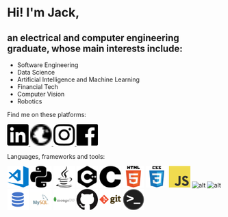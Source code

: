 # Hi!  I'm Jack,

## an electrical and computer engineering graduate, whose main interests include:

* Software Engineering
* Data Science
* Artificial Intelligence and Machine Learning
* Financial Tech
* Computer Vision 
* Robotics

Find me on these platforms:

<a href="https://www.linkedin.com/in/jack-teversham-b00634137/">
<img src="icon/linkedIN.svg" alt="alt" width="50" height="50">
</a>

<a href="https://jackteversham523589966.wordpress.com">
<img src="icon/website.svg" alt="alt" width="50" height="50">
</a>

<a href="https://www.instagram.com/jackteversham/">
<img src="icon/insta.svg" alt="alt" width="50" height="50">
</a>

<a href="https://www.instagram.com/jackteversham/">
<img src="icon/facebook.svg" alt="alt" width="50" height="50">
</a>




Languages, frameworks and tools:

<img src="icon/vscode.png" alt="alt" width="50" height="50">
<img src="icon/python.svg" alt="alt" width="50" height="50">
<img src="icon/java.svg" alt="alt" width="50" height="50">
<img src="icon/cplusplus.svg" alt="alt" width="50" height="50">
<img src="icon/c.svg" alt="alt" width="50" height="50">
<img src="icon/html.png" alt="alt" width="50" height="50">
<img src="icon/css.png" alt="alt" width="50" height="50">
<img src="icon/javascript.png" alt="alt" width="50" height="50">
<img src="icon/node.png" alt="alt" width="50" height="50">
<img src="icon/vue.png" alt="alt" width="50" height="50">
<img src="icon/sql.png" alt="alt" width="50" height="50">
<img src="icon/mysql.png" alt="alt" width="50" height="50">
<img src="icon/mongodb.png" alt="alt" width="50" height="50">
<img src="icon/github.png" alt="alt" width="50" height="50">
<img src="icon/git.png" alt="alt" width="50" height="50">
<img src="icon/terminal.png" alt="alt" width="50" height="50">
                                                          

